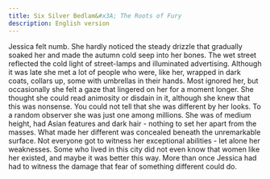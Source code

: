 ```yaml
---
title: Six Silver Bedlam&#x3A; The Roots of Fury
description: English version
---
```


Jessica felt numb. She hardly noticed the steady drizzle that gradually soaked her and
made the autumn cold seep into her bones. The wet street reflected the cold light of
street-lamps and illuminated advertising. Although it was late she met a lot of people
who were, like her, wrapped in dark coats, collars up, some with umbrellas in their
hands. Most ignored her, but occasionally she felt a gaze that lingered on her for a
moment longer. She thought she could read animosity or disdain in it, although she knew
that this was nonsense. You could not tell that she was different by her looks. To a
random observer she was just one among millions. She was of medium height, had Asian
features and dark hair - nothing to set her apart from the masses. What made her
different was concealed beneath the unremarkable surface. Not everyone got to witness
her exceptional abilities - let alone her weaknesses. Some who lived in this city did
not even know that women like her existed, and maybe it was better this way. More than
once Jessica had had to witness the damage that fear of something different could do.
